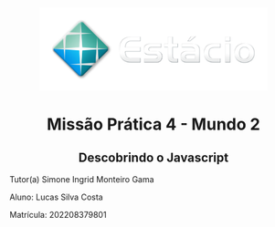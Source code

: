 <!-- PROJECT LOGO -->
<div align="center">
   <a href="https://github.com/othneildrew/Best-README-Template">
      <img src="./img/estacio.png"" alt="estacio logo" width="400">
   </a>
 </div> 
 <div>
    <h1 align="center">Missão Prática 4 - Mundo 2</h1>
    <h2 align="center">Descobrindo o Javascript</h2>
    <p> Tutor(a) Simone Ingrid Monteiro Gama </p>
    <p> Aluno: Lucas Silva Costa </p>
    <p> Matrícula: 202208379801 </p>
 </div>
